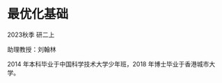 # 最优化基础

2023秋季 研二上

助理教授：刘翰林

2014 年本科毕业于中国科学技术大学少年班，2018 年博士毕业于香港城市大学。


[](_sidebar.md ':include')